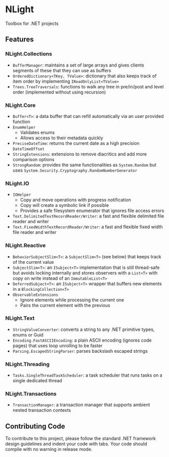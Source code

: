 # NLight
Toolbox for .NET projects

## Features

### NLight.Collections

* `BufferManager`: maintains a set of large arrays and gives clients segments of these that they can use as buffers
* `OrderedDictionary<TKey, TValue>`: dictionary that also keeps track of item order by implementing `IReadOnlyList<TValue>`
* `Trees.TreeTraversals`: functions to walk any tree in pre/in/post and level order (implemented without using recursion)

### NLight.Core

* `Buffer<T>`: a data buffer that can refill automatically via an user provided function
* `EnumHelper`
  * Validates enums 
  * Allows access to their metadata quickly
* `PreciseDateTime`: returns the current date as a high precision `DateTimeOffset`
* `StringExtensions`: extensions to remove diacritics and add more comparison options
* `StrongRandom`: provides the same functionalities as `System.Random` but uses `System.Security.Cryptography.RandomNumberGenerator`

### NLight.IO

* `IOHelper`
  * Copy and move operations with progress notification
  * Copy will create a symbolic link if possible
  * Provides a safe filesystem enumerator that ignores file access errors
* `Text.DelimitedTextRecordReader/Writer`: a fast and flexible delimited file reader and writer
* `Text.FixedWidthTextRecordReader/Writer`: a fast and flexible fixed width file reader and writer

### NLight.Reactive

* `BehaviorSubjectSlim<T>`: a `SubjectSlim<T>` (see below) that keeps track of the current value
* `SubjectSlim<T>`: an `ISubject<T>` implementation that is still thread-safe but avoids locking internally and stores observers with a `List<T>` with copy on write instead of an `ImmutableList<T>`
* `DeferredSubject<T>`: an `ISubject<T>` wrapper that buffers new elements in a `BlockingCollection<T>`
* `ObservableExtensions`
  * Ignore elements while processing the current one
  * Pairs the current element with the previous

### NLight.Text

* `StringValueConverter`: converts a string to any .NET primitive types, enums or Guid
* `Encoding.FastASCIIEncoding`: a plain ASCII encoding (ignores code pages) that uses loop unrolling to be faster
* `Parsing.EscapedStringParser`: parses backslash escaped strings

### NLight.Threading

* `Tasks.SingleThreadTaskScheduler`: a task scheduler that runs tasks on a single dedicated thread

### NLight.Transactions

* `TransactionManager`: a transaction manager that supports ambient nested transaction contexts

## Contributing Code

To contribute to this project, please follow the standard .NET framework design guidelines and indent your code with tabs. Your code should compile with no warning in release mode.
